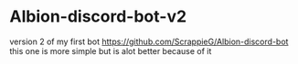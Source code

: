 # Albion-discord-bot-v2
version 2 of my first bot https://github.com/ScrappieG/Albion-discord-bot this one is more simple but is alot better because of it
